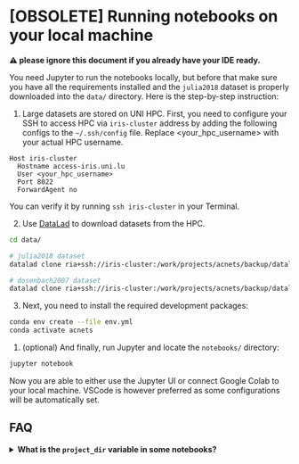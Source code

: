 # [OBSOLETE] Running notebooks on your local machine

**:warning: please ignore this document if you already have your IDE ready.**


You need Jupyter to run the notebooks locally, but before that make sure you have all the requirements installed and the `julia2018` dataset is properly downloaded into the `data/` directory. Here is the step-by-step instruction:

1. Large datasets are stored on UNI HPC. First, you need to configure your SSH to access HPC via `iris-cluster` address by adding the following configs to the `~/.ssh/config` file. Replace <your_hpc_username> with your actual HPC username.

```ssh-config
Host iris-cluster
  Hostname access-iris.uni.lu
  User <your_hpc_username>
  Port 8022
  ForwardAgent no
```

You can verify it by running `ssh iris-cluster` in your Terminal.

2. Use [DataLad](https://www.datalad.org/get_datalad.html) to download datasets from the HPC.

```bash
cd data/

# julia2018 dataset
datalad clone ria+ssh://iris-cluster:/work/projects/acnets/backup/datalad_riastore#~julia2018

# dosenbach2007 dataset
datalad clone ria+ssh://iris-cluster:/work/projects/acnets/backup/datalad_riastore#~dosenbach2007
```

3. Next, you need to install the required development packages:

```bash
conda env create --file env.yml
conda activate acnets
```

1. (optional) And finally, run Jupyter and locate the `notebooks/` directory:

```bash
jupyter notebook
```

Now you are able to either use the Jupyter UI or connect Google Colab to your local machine. VSCode is however preferred as some configurations will be automatically set.


## FAQ

<details>

<summary>
<b>What is the <code>project_dir</code> variable in some notebooks?</b>
</summary>

It is used to access datasets and store outputs in appropriate places.

`project_dir` is a relative path from the current working directory (i.e., `pwd`) referring to the project root folder. The reason for this variable is that different tools run notebooks in different working directories: some run the notebooks in the project directory, and some other run them in the notebook folder.


You can get rid of this relative variable by configuring jupyter to start in the project root. For example, add the following config to your Visual Studio Code workspace settings (`.vscode/settings.json` file in your workspace):

```json
"jupyter.notebookFileRoot": "${workspaceFolder}"
```

Then it's always safe to remove `project_dir` or set it to `'.'` in any notebooks.
</details>
